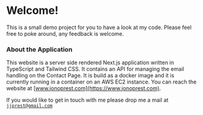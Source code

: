 # Welcome!

This is a small demo project for you to have a look at my code. Please feel free to poke around, any feedback is welcome.

### About the Application

This website is a server side rendered Next.js application written in TypeScript and Tailwind CSS. It contains an API for managing the email handling on the Contact Page. It is build as a docker image and it is currently running in a container on an AWS EC2 instance. You can reach the website at [www.jonoprest.com](https://www.jonoprest.com).

If you would like to get in touch with me please drop me a mail at [`jjprest@gmail.com`](mailto:jjprest@gmail.com)